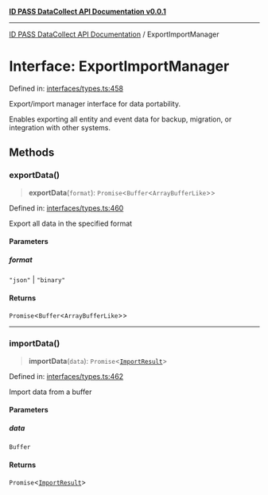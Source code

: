 [**ID PASS DataCollect API Documentation v0.0.1**](../README.md)

***

[ID PASS DataCollect API Documentation](../globals.md) / ExportImportManager

# Interface: ExportImportManager

Defined in: [interfaces/types.ts:458](https://github.com/idpass/idpass-data-collect/blob/main/packages/datacollect/src/interfaces/types.ts#L458)

Export/import manager interface for data portability.

Enables exporting all entity and event data for backup, migration,
or integration with other systems.

## Methods

### exportData()

> **exportData**(`format`): `Promise`\<`Buffer`\<`ArrayBufferLike`\>\>

Defined in: [interfaces/types.ts:460](https://github.com/idpass/idpass-data-collect/blob/main/packages/datacollect/src/interfaces/types.ts#L460)

Export all data in the specified format

#### Parameters

##### format

`"json"` | `"binary"`

#### Returns

`Promise`\<`Buffer`\<`ArrayBufferLike`\>\>

***

### importData()

> **importData**(`data`): `Promise`\<[`ImportResult`](../type-aliases/ImportResult.md)\>

Defined in: [interfaces/types.ts:462](https://github.com/idpass/idpass-data-collect/blob/main/packages/datacollect/src/interfaces/types.ts#L462)

Import data from a buffer

#### Parameters

##### data

`Buffer`

#### Returns

`Promise`\<[`ImportResult`](../type-aliases/ImportResult.md)\>
